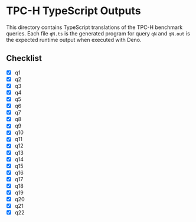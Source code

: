 # TPC-H TypeScript Outputs

This directory contains TypeScript translations of the TPC-H benchmark queries. Each file `qN.ts` is the generated program for query `qN` and `qN.out` is the expected runtime output when executed with Deno.

## Checklist
- [x] q1
- [x] q2
- [x] q3
- [x] q4
- [x] q5
- [x] q6
- [x] q7
- [x] q8
- [x] q9
- [x] q10
- [x] q11
- [x] q12
- [x] q13
- [x] q14
- [x] q15
- [x] q16
- [x] q17
- [x] q18
- [x] q19
- [x] q20
- [x] q21
- [x] q22
